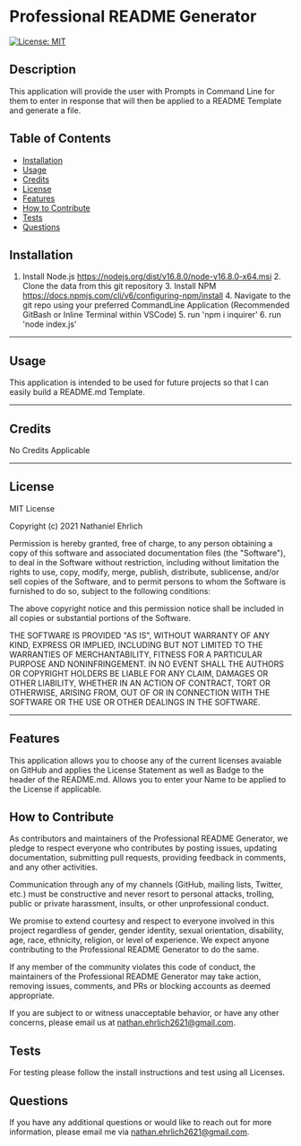 
  # Professional README Generator

  [![License: MIT](https://img.shields.io/badge/License-MIT-yellow.svg)](https://opensource.org/licenses/MIT)

  ## Description
  This application will provide the user with Prompts in Command Line for them to enter in response that will then be applied to a README Template and generate a file.

  ## Table of Contents 
  - [Installation](#installation)
  - [Usage](#usage)
  - [Credits](#credits)
  - [License](#license)
  - [Features](#features)
  - [How to Contribute](#how-to-contribute)
  - [Tests](#tests)
  - [Questions](#questions)

  ## Installation
  1. Install Node.js https://nodejs.org/dist/v16.8.0/node-v16.8.0-x64.msi 2. Clone the data from this git repository 3. Install NPM https://docs.npmjs.com/cli/v6/configuring-npm/install 4. Navigate to the git repo using your preferred CommandLine Application (Recommended GitBash or Inline Terminal within VSCode) 5. run 'npm i inquirer' 6. run 'node index.js'
  
  ---
  ## Usage
  This application is intended to be used for future projects so that I can easily build a README.md Template.
            
  ---
  ## Credits
  No Credits Applicable

  ---

  ## License
  MIT License

  Copyright (c) 2021 Nathaniel Ehrlich

Permission is hereby granted, free of charge, to any person obtaining a copy of this software and associated documentation files (the "Software"), to deal in the Software without restriction, including without limitation the rights to use, copy, modify, merge, publish, distribute, sublicense, and/or sell copies of the Software, and to permit persons to whom the Software is furnished to do so, subject to the following conditions:
      
The above copyright notice and this permission notice shall be included in all copies or substantial portions of the Software.
      
THE SOFTWARE IS PROVIDED "AS IS", WITHOUT WARRANTY OF ANY KIND, EXPRESS OR IMPLIED, INCLUDING BUT NOT LIMITED TO THE WARRANTIES OF MERCHANTABILITY, FITNESS FOR A PARTICULAR PURPOSE AND NONINFRINGEMENT. IN NO EVENT SHALL THE AUTHORS OR COPYRIGHT HOLDERS BE LIABLE FOR ANY CLAIM, DAMAGES OR OTHER LIABILITY, WHETHER IN AN ACTION OF CONTRACT, TORT OR OTHERWISE, ARISING FROM, OUT OF OR IN CONNECTION WITH THE SOFTWARE OR THE USE OR OTHER DEALINGS IN THE SOFTWARE.
  
  ---

  ## Features
  This application allows you to choose any of the current licenses avaiable on GitHub and applies the License Statement as well as Badge to the header of the README.md. Allows you to enter your Name to be applied to the License if applicable.

  ## How to Contribute
  
As contributors and maintainers of the Professional README Generator, we pledge to respect everyone who contributes by posting issues, updating documentation, submitting pull requests, providing feedback in comments, and any other activities.

Communication through any of my channels (GitHub, mailing lists, Twitter, etc.) must be constructive and never resort to personal attacks, trolling, public or private harassment, insults, or other unprofessional conduct.
      
We promise to extend courtesy and respect to everyone involved in this project regardless of gender, gender identity, sexual orientation, disability, age, race, ethnicity, religion, or level of experience. We expect anyone contributing to the Professional README Generator to do the same.
      
If any member of the community violates this code of conduct, the maintainers of the Professional README Generator may take action, removing issues, comments, and PRs or blocking accounts as deemed appropriate.
      
If you are subject to or witness unacceptable behavior, or have any other concerns, please email us at [nathan.ehrlich2621@gmail.com](mailto:nathan.ehrlich2621@gmail.com?subject=[Contribution]).

  ## Tests
  For testing please follow the install instructions and test using all Licenses.

  ## Questions
  If you have any additional questions or would like to reach out for more information, please email me via [nathan.ehrlich2621@gmail.com](mailto:nathan.ehrlich2621@gmail.com?subject=[GitHub]).